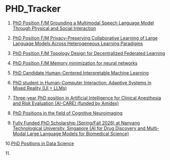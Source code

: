 # PHD_Tracker

1. [PhD Position F/M Grounding a Multimodal Speech Language Model Through Physical and Social Interaction](https://www.phdscanner.com/opportunities/phd-vacancies-inria-france-doctorant-fh-phd-position-grounding-a-multimodal-speech-language-model-through-physical-and-social-interaction-75b12a09-f64b-4fb4-8c93-3b95ef4b72da)

2. [PhD Position F/M Privacy-Preserving Collaborative Learning of Large Language Models Across Heterogeneous Learning Paradigms](https://www.phdscanner.com/opportunities/phd-vacancies-inria-france-phd-position-fm-privacy-preserving-collaborative-learning-of-large-language-models-across-heterogeneous-learning-paradigms-85131e08-715a-4e34-b54f-b14a0fb8952a)

3. [PhD Position F/M Topology Design for Decentralized Federated Learning](https://www.phdscanner.com/opportunities/phd-vacancies-inria-france-phd-position-fm-topology-design-for-decentralized-federated-learning-d8e37fff-2782-4a6c-9ad9-b0d0f7d4fab6)

4. [PhD Position F/M Memory minimization for neural networks](https://jobs.inria.fr/public/classic/en/offres/2025-09139)

5. [PhD Candidate Human-Centered Interpretable Machine Learning](https://academicpositions.com/ad/leiden-university/2025/phd-candidate-human-centered-interpretable-machine-learning/238594)

6. [PhD student in Human-Computer Interaction: Adaptive Systems in Mixed Reality (UI + LLMs)](https://academicpositions.com/ad/eth-zurich/2025/phd-student-in-human-computer-interaction-adaptive-systems-in-mixed-reality-ui-llms/237737)

7. [Three-year PhD position in Artificial Intelligence for Clinical Anesthesia and Risk Evaluation (AI-CARE) (funded by Amidex)](https://academicpositions.com/ad/aix-marseille-universite/2025/three-year-phd-position-in-artificial-intelligence-for-clinical-anesthesia-and-risk-evaluation-ai-care-funded-by-amidex/236166)

8. [PhD Positions in the field of Cognitive Neuroimaging](https://academicpositions.com/employer/the-international-max-planck-research-school-imprs-on-cognitive-neuroimaging)

9. [Fully Funded PhD Scholarship (Spring/Fall 2026) at Nanyang Technological University, Singapore
{AI for Drug Discovery and Multi-Modal Large Language Models for Biomedical Science}](https://jobrxiv.org/job/nanyang-technological-university-27778-fully-funded-phd-scholarship-spring-fall-2026/)

10.[PhD Positions in Data Science](https://jobrxiv.org/job/helmholtz-zentrum-munchen-27778-phd-positions-in-data-science/)

11.[]()


